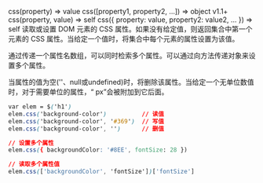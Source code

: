 css(property)  ⇒ value
css([property1, property2, ...])  ⇒ object v1.1+
css(property, value)  ⇒ self
css({ property: value, property2: value2, ... })  ⇒ self
读取或设置 DOM 元素的 CSS 属性。如果没有给定值，则返回集合中第一个元素的 CSS 属性。当给定一个值时，将集合中每个元素的属性设置为该值。

通过传递一个属性名数组，可以同时检索多个属性。可以通过向方法传递对象来设置多个属性。

当属性的值为空(''、null或undefined)时，将删除该属性。当给定一个无单位数值时，对于需要单位的属性，“ px”会被附加到它后面。
```css
var elem = $('h1')
elem.css('background-color')          // 读值
elem.css('background-color', '#369')  // 写值
elem.css('background-color', '')      // 删值

// 设置多个属性
elem.css({ backgroundColor: '#8EE', fontSize: 28 })

// 读取多个属性值
elem.css(['backgroundColor', 'fontSize'])['fontSize']
```